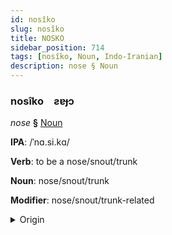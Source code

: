 ```yaml
---
id: nosîko
slug: nosîko
title: NOSKO
sidebar_position: 714
tags: [nosîko, Noun, Indo-Iranian]
description: nose § Noun
---
```


### nosîko&emsp;<span kind="abugida">ƨɐɟɔ</span>

*nose* **§** [Noun](../../tags/Noun)

**IPA**: /ˈnɑ.si.kɑ/

**Verb**: to be a nose/snout/trunk

**Noun**: nose/snout/trunk

**Modifier**: nose/snout/trunk-related

<details>
    <summary>Origin</summary>
    Marathi नासिका nāsikā /nɑ́ː.si.kɑː/<br/>
    <em>Indo-Iranian Language Family</em>
</details>